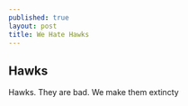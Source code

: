 ```yaml
---
published: true
layout: post
title: We Hate Hawks
---
```

## Hawks
 
 
 Hawks. They are bad. We make them extincty
